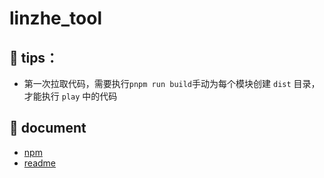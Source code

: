# linzhe_tool

## 🎉 tips：

- 第一次拉取代码，需要执行`pnpm run build`手动为每个模块创建 `dist` 目录，才能执行 `play` 中的代码

## 🚀 document

- [npm](https://www.npmjs.com/package/linzhe_tools)
- [readme](https://github.com/linzhe141/linzhe_tools/blob/main/readme.md)
